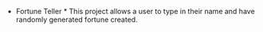 * Fortune Teller *
This project allows a user to type in their name and have randomly generated fortune created.
